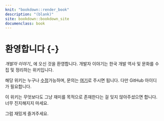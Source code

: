 ```yaml
---
knit: "bookdown::render_book"
description: "(blank)"
site: bookdown::bookdown_site
documenclass: book
---
```


# 환영합니다 {-}
_개발자 이야기__ 에 오신 것을 환영합니다.
개발자 이야기는 한국 개발 역사 및 문화를 수집 및 정리하는 위키입니다.

해당 위키는 누구나 [수정](https://github.com/wikitropes/devstory/edit/master/index.Rmd)가능하며, 문의는 [여기](https://github.com/wikitropes/devstory/issues/new)로 주시면 됩니다. 다만 GitHub 아이디가 필요합니다.

이 위키는 무엇보다도 그냥 재미를 목적으로 존재한다는 걸 잊지 않아주셨으면 합니다.
너무 진지해지지 마세요.

그럼 재밌게 즐겨주세요.

